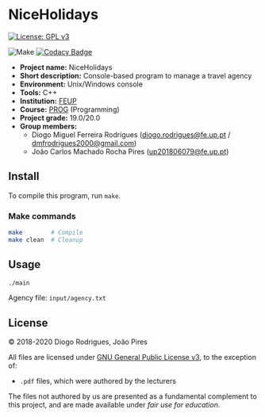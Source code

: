 # NiceHolidays

[![License: GPL v3](https://img.shields.io/badge/License-GPLv3-blue.svg)](https://www.gnu.org/licenses/gpl-3.0)

![Make](https://github.com/dmfrodrigues/feup-prog-proj/workflows/Make/badge.svg)
[![Codacy Badge](https://app.codacy.com/project/badge/Grade/27119e114b444cf9af859f567c2df438)](https://www.codacy.com/gh/dmfrodrigues/feup-prog-proj/dashboard?utm_source=github.com&amp;utm_medium=referral&amp;utm_content=dmfrodrigues/feup-prog-proj&amp;utm_campaign=Badge_Grade)

- **Project name:** NiceHolidays
- **Short description:** Console-based program to manage a travel agency
- **Environment:** Unix/Windows console
- **Tools:** C++
- **Institution:** [FEUP](https://sigarra.up.pt/feup/en/web_page.Inicial)
- **Course:** [PROG](https://sigarra.up.pt/feup/en/UCURR_GERAL.FICHA_UC_VIEW?pv_ocorrencia_id=419988) (Programming)
- **Project grade:** 19.0/20.0
- **Group members:**
    - Diogo Miguel Ferreira Rodrigues (diogo.rodrigues@fe.up.pt / dmfrodrigues2000@gmail.com)
    - João Carlos Machado Rocha Pires (up201806079@fe.up.pt)

## Install

To compile this program, run `make`.

### Make commands

```sh
make        # Compile
make clean  # Cleanup
```

## Usage

```sh
./main
```

Agency file: `input/agency.txt`

## License

© 2018-2020 Diogo Rodrigues, João Pires

All files are licensed under [GNU General Public License v3](LICENSE), to the exception of:
- `.pdf` files, which were authored by the lecturers

The files not authored by us are presented as a fundamental complement to this project, and are made available under *fair use for education*.
